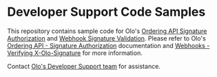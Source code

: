 # Developer Support Code Samples
This repository contains sample code for Olo's [Ordering API Signature Authorization](OrderingAPISignatureAuthorization/) and [Webhook Signature Validation](WebhookSignatureValidation/).  Please refer to Olo's [Ordering API - Signature Authorization](https://developer.olo.com/docs/load/ordering-api#section/Authentication/Signature-Authorization-(Server-to-Server)) documentation and [Webhooks - Verifying X-Olo-Signature](https://developer.olo.com/docs/load/webhooks#section/Verifying-X-Olo-Signature) for more information.  

Contact [Olo's Developer Support team](https://developer.olo.com/help) for assistance.
